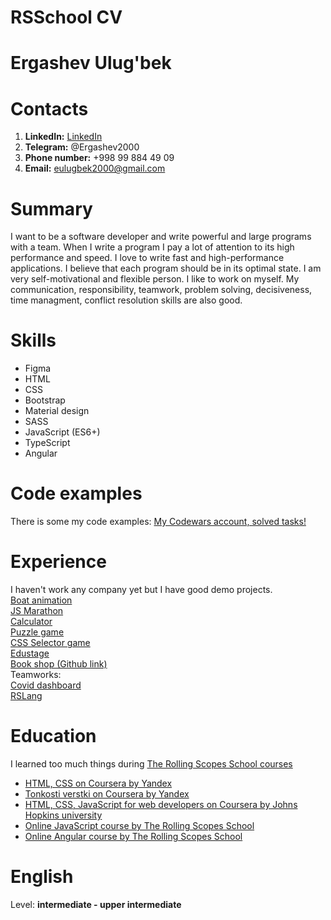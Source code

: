 # RSSchool CV
# Ergashev Ulug'bek
# Contacts
1. **LinkedIn:** [LinkedIn](https://www.linkedin.com/in/ulugbek-ergashev-6768261ba/)
1. **Telegram:** @Ergashev2000
1. **Phone number:** +998 99 884 49 09
1. **Email:** eulugbek2000@gmail.com
# Summary
I want to be a software developer and write  powerful and large programs with a team.
When I write a program I  pay a lot of attention to its high performance and speed. 
I love to write fast and high-performance applications.
I believe that each program should be in its optimal state.
I am very self-motivational and flexible person.
I like to work on myself.
My communication, responsibility, teamwork, problem solving, decisiveness,
time managment,
conflict resolution skills are also good.
# Skills
* Figma
* HTML
* CSS
* Bootstrap
* Material design
* SASS
* JavaScript (ES6+)
* TypeScript
* Angular
# Code examples
There is some my code examples: [My Codewars account, solved tasks!](https://www.codewars.com/users/ergashevUlugbek/completed_solutions)
# Experience
I haven't work any company yet but I have good demo projects.  
[Boat animation](https://ergashevulugbek.github.io/animation-boat/)  
[JS Marathon](https://ergashevulugbek.github.io/js-marathon/)  
[Calculator](https://rolling-scopes-school.github.io/ergashevulugbek-JS2020Q3/calculator/)  
[Puzzle game](https://rolling-scopes-school.github.io/ergashevulugbek-JS2020Q3/gem-puzzle/)  
[CSS Selector game](https://rolling-scopes-school.github.io/ergashevulugbek-JS2020Q3/rs-selector/)  
[Edustage](https://ergashevulugbek.github.io/edustage/)    
[Book shop (Github link)](https://github.com/ErgashevUlugbek/book-shop)   
Teamworks:  
[Covid dashboard](https://burhonov-covid-dashboard.netlify.app/)   
[RSLang](https://rslang-team6-butterbrot777.herokuapp.com/)  
# Education
I learned too much things during [The Rolling Scopes School courses](https://rs.school/)
* [HTML, CSS on Coursera by Yandex](https://www.coursera.org/account/accomplishments/verify/BXUP8QMSVU3S)
* [Tonkosti verstki on Coursera by Yandex](https://www.coursera.org/account/accomplishments/verify/L55W7DXP47RH)
* [HTML, CSS, JavaScript for web developers on Coursera by Johns Hopkins university](https://www.coursera.org/account/accomplishments/verify/JP5PLT67H8DA)
* [Online JavaScript course by The Rolling Scopes School](https://app.rs.school/certificate/xurn2hil)
* [Online Angular course by The Rolling Scopes School](https://app.rs.school/certificate/h9keyf5k)
# English 
Level: **intermediate - upper intermediate** 
